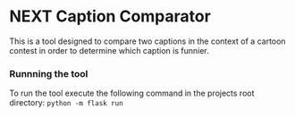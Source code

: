 # NEXT Caption Comparator
This is a tool designed to compare two captions in the context of a cartoon contest in order to determine which caption is funnier.

### Runnning the tool

To run the tool execute the following command in the projects root directory:
`python -m flask run`
